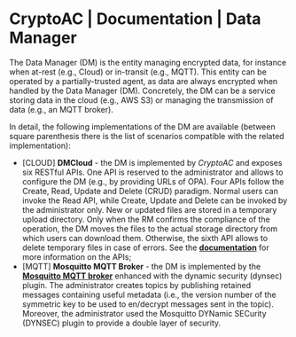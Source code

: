 # CryptoAC | Documentation | Data Manager

The Data Manager (DM) is the entity managing encrypted data, for instance when at-rest (e.g., Cloud) or in-transit (e.g., MQTT). This entity can be operated by a partially-trusted agent, as data are always encrypted when handled by the Data Manager (DM). Concretely, the DM can be a service storing data in the cloud (e.g., AWS S3) or managing the transmission of data (e.g., an MQTT broker).

In detail, the following implementations of the DM are available (between square parenthesis there is the list of scenarios compatible with the related implementation):
* [CLOUD] **DMCloud** - the DM is implemented by *CryptoAC* and exposes six RESTful APIs. One API is reserved to the administrator and allows to configure the DM (e.g., by providing URLs of OPA). Four APIs follow the Create, Read, Update and Delete (CRUD) paradigm. Normal users can invoke the Read API, while Create, Update and Delete can be invoked by the administrator only. New or updated files are stored in a temporary upload directory. Only when the RM confirms the compliance of the operation, the DM moves the files to the actual storage directory from which users can download them. Otherwise, the sixth API allows to delete temporary files in case of errors. See the [**documentation**](./swagger_CryptoAC_DM.yaml) for more information on the APIs;
* [MQTT] **Mosquitto MQTT Broker** - the DM is implemented by the [**Mosquitto MQTT broker**](https://mosquitto.org/) enhanced with the dynamic security (dynsec) plugin. The administrator creates topics by publishing retained messages containing useful metadata (i.e., the version number of the symmetric key to be used to en/decrypt messages sent in the topic). Moreover, the administrator used the Mosquitto DYNamic SECurity (DYNSEC) plugin to provide a double layer of security.